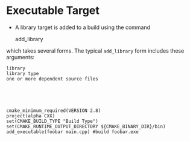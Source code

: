 # Executable Target 


- A library target is added to a build using the command 

    add_library

which takes several forms.  The typical `add_library` form 
includes these arguments:

    library
    library type
    one or more dependent source files





    cmake_minimum_required(VERSION 2.8)
    project(alpha CXX)
    set(CMAKE_BUILD_TYPE "Build Type")
    set(CMAKE_RUNTIME_OUTPUT_DIRECTORY ${CMAKE_BINARY_DIR}/bin)
    add_executable(foobar main.cpp) #build foobar.exe





